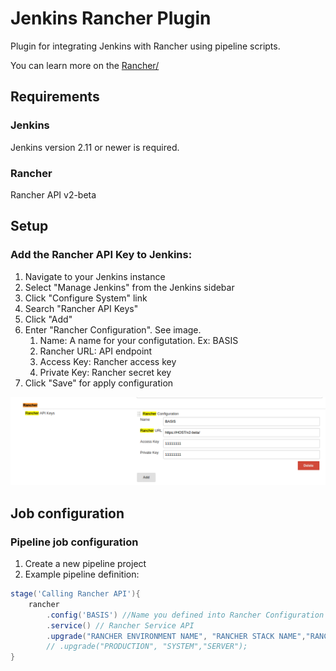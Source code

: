 Jenkins Rancher Plugin
======================

Plugin for integrating Jenkins with Rancher using pipeline scripts.

You can learn more on the [Rancher/](http://rancher.com/)

## Requirements

### Jenkins

Jenkins version 2.11 or newer is required.

### Rancher

Rancher API v2-beta 

## Setup

### Add the Rancher API Key to Jenkins:

1. Navigate to your Jenkins instance
2. Select "Manage Jenkins" from the Jenkins sidebar
3. Click "Configure System" link
4. Search "Rancher API Keys"
5. Click "Add"
6. Enter "Rancher Configuration". See image.
   1. Name: A name for your configutation. Ex: BASIS
   2. Rancher URL: API endpoint 
   3. Access Key: Rancher access key
   4. Private Key: Rancher secret key
7. Click "Save" for apply configuration 

![](https://github.com/BasisTI/rancher-jenkins-plugin/blob/master/config.png)

## Job configuration

### Pipeline job configuration

1. Create a new pipeline project
2. Example pipeline definition:

```groovy
stage('Calling Rancher API'){
    rancher
        .config('BASIS') //Name you defined into Rancher Configuration
        .service() // Rancher Service API
        .upgrade("RANCHER ENVIRONMENT NAME", "RANCHER STACK NAME","RANCHER SERVICE NAME");
        // .upgrade("PRODUCTION", "SYSTEM","SERVER");
}
```

